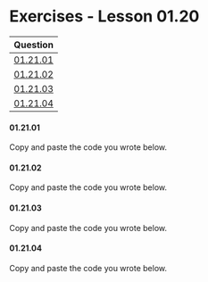 # Exercises - Lesson 01.20

|Question|
|:-:|
|[01.21.01](https://github.com/joinpursuit/AC-Android/blob/master/cohort_5.4/unit_01/exercises/exercises_01_20_static_factory_enums.md#012101)|
|[01.21.02](https://github.com/joinpursuit/AC-Android/blob/master/cohort_5.4/unit_01/exercises/exercises_01_20_static_factory_enums.md#012102)|
|[01.21.03](https://github.com/joinpursuit/AC-Android/blob/master/cohort_5.4/unit_01/exercises/exercises_01_20_static_factory_enums.md#012103)|
|[01.21.04](https://github.com/joinpursuit/AC-Android/blob/master/cohort_5.4/unit_01/exercises/exercises_01_20_static_factory_enums.md#012104)|

#### 01.21.01

Copy and paste the code you wrote below.

#### 01.21.02

Copy and paste the code you wrote below.

#### 01.21.03

Copy and paste the code you wrote below.

#### 01.21.04

Copy and paste the code you wrote below.
